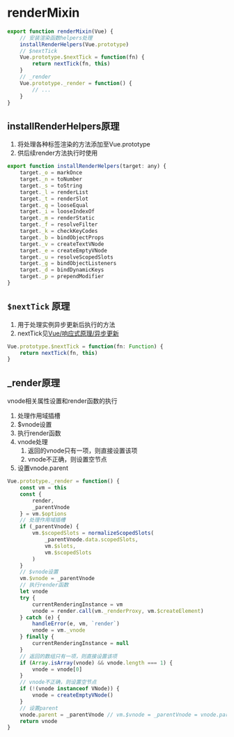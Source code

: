 # renderMixin

```js
export function renderMixin(Vue) {
    // 安装渲染函数helpers处理
    installRenderHelpers(Vue.prototype)
    // $nextTick
    Vue.prototype.$nextTick = function(fn) {
        return nextTick(fn, this)
    }
    // _render
    Vue.prototype._render = function() {
        // ...
    }
}
```

## installRenderHelpers原理

1. 将处理各种标签渲染的方法添加至Vue.prototype
2. 供后续render方法执行时使用

```js
export function installRenderHelpers(target: any) {
    target._o = markOnce
    target._n = toNumber
    target._s = toString
    target._l = renderList
    target._t = renderSlot
    target._q = looseEqual
    target._i = looseIndexOf
    target._m = renderStatic
    target._f = resolveFilter
    target._k = checkKeyCodes
    target._b = bindObjectProps
    target._v = createTextVNode
    target._e = createEmptyVNode
    target._u = resolveScopedSlots
    target._g = bindObjectListeners
    target._d = bindDynamicKeys
    target._p = prependModifier
}
```

## `$nextTick` 原理

1. 用于处理实例异步更新后执行的方法
2. nextTick见[Vue/响应式原理/异步更新](../02-响应式原理/04-异步更新.md)

```js
Vue.prototype.$nextTick = function(fn: Function) {
    return nextTick(fn, this)
}
```

## _render原理

vnode相关属性设置和render函数的执行

1. 处理作用域插槽
2. $vnode设置
3. 执行render函数
4. vnode处理
   1. 返回的vnode只有一项，则直接设置该项
   2. vnode不正确，则设置空节点
5. 设置vnode.parent

```js
Vue.prototype._render = function() {
    const vm = this
    const {
        render,
        _parentVnode
    } = vm.$options
    // 处理作用域插槽
    if (_parentVnode) {
        vm.$scopedSlots = normalizeScopedSlots(
            _parentVnode.data.scopedSlots,
            vm.$slots,
            vm.$scopedSlots
        )
    }
    // $vnode设置
    vm.$vnode = _parentVnode
    // 执行render函数
    let vnode
    try {
        currentRenderingInstance = vm
        vnode = render.call(vm._renderProxy, vm.$createElement)
    } catch (e) {
        handleError(e, vm, `render`)
        vnode = vm._vnode
    } finally {
        currentRenderingInstance = null
    }
    // 返回的数组只有一项，则直接设置该项
    if (Array.isArray(vnode) && vnode.length === 1) {
        vnode = vnode[0]
    }
    // vnode不正确，则设置空节点
    if (!(vnode instanceof VNode)) {
        vnode = createEmptyVNode()
    }
    // 设置parent
    vnode.parent = _parentVnode // vm.$vnode = _parentVnode = vnode.parent
    return vnode
}
```
